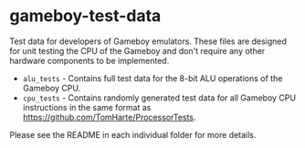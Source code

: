 # gameboy-test-data

Test data for developers of Gameboy emulators. These files are designed for unit testing the CPU of the Gameboy and don't require any other hardware components to be implemented.

* `alu_tests` - Contains full test data for the 8-bit ALU operations of the Gameboy CPU.
* `cpu_tests` - Contains randomly generated test data for all Gameboy CPU instructions in the same format as https://github.com/TomHarte/ProcessorTests.

Please see the README in each individual folder for more details.